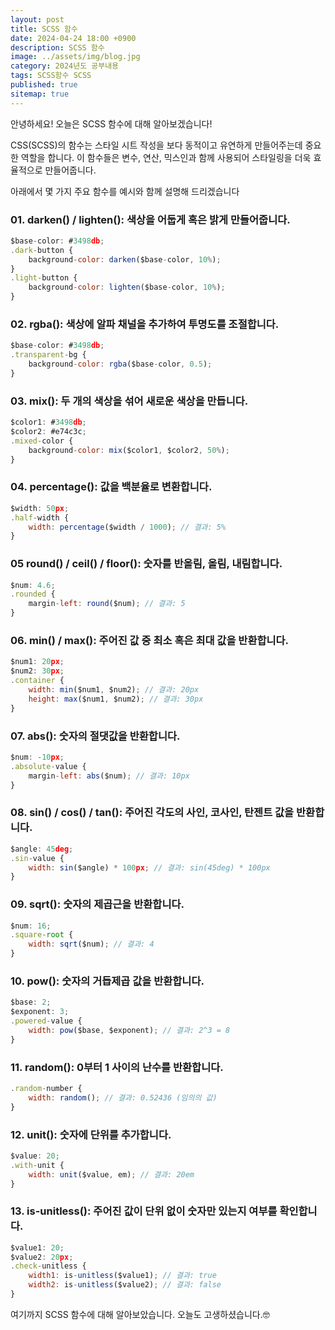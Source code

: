 ```yaml
---
layout: post
title: SCSS 함수
date: 2024-04-24 18:00 +0900
description: SCSS 함수
image: ../assets/img/blog.jpg
category: 2024년도 공부내용
tags: SCSS함수 SCSS
published: true
sitemap: true
---
```


안녕하세요!
오늘은 SCSS 함수에 대해 알아보겠습니다!

CSS(SCSS)의 함수는 스타일 시트 작성을 보다 동적이고 유연하게 만들어주는데 중요한 역할을 합니다.
이 함수들은 변수, 연산, 믹스인과 함께 사용되어 스타일링을 더욱 효율적으로 만들어줍니다.

아래에서 몇 가지 주요 함수를 예시와 함께 설명해 드리겠습니다

### 01. darken() / lighten(): 색상을 어둡게 혹은 밝게 만들어줍니다.

```javascript
$base-color: #3498db;
.dark-button {
    background-color: darken($base-color, 10%);
}
.light-button {
    background-color: lighten($base-color, 10%);
}
```

### 02. rgba(): 색상에 알파 채널을 추가하여 투명도를 조절합니다.

```javascript
$base-color: #3498db;
.transparent-bg {
    background-color: rgba($base-color, 0.5);
}
```

### 03. mix(): 두 개의 색상을 섞어 새로운 색상을 만듭니다.

```javascript
$color1: #3498db;
$color2: #e74c3c;
.mixed-color {
    background-color: mix($color1, $color2, 50%);
}
```

### 04. percentage(): 값을 백분율로 변환합니다.

```javascript
$width: 50px;
.half-width {
    width: percentage($width / 1000); // 결과: 5%
}
```

### 05 round() / ceil() / floor(): 숫자를 반올림, 올림, 내림합니다.

```javascript
$num: 4.6;
.rounded {
    margin-left: round($num); // 결과: 5
}
```

### 06. min() / max(): 주어진 값 중 최소 혹은 최대 값을 반환합니다.

```javascript
$num1: 20px;
$num2: 30px;
.container {
    width: min($num1, $num2); // 결과: 20px
    height: max($num1, $num2); // 결과: 30px
}
```

### 07. abs(): 숫자의 절댓값을 반환합니다.

```javascript
$num: -10px;
.absolute-value {
    margin-left: abs($num); // 결과: 10px
}
```

### 08. sin() / cos() / tan(): 주어진 각도의 사인, 코사인, 탄젠트 값을 반환합니다.

```javascript
$angle: 45deg;
.sin-value {
    width: sin($angle) * 100px; // 결과: sin(45deg) * 100px
}
```

### 09. sqrt(): 숫자의 제곱근을 반환합니다.

```javascript
$num: 16;
.square-root {
    width: sqrt($num); // 결과: 4
}
```

### 10. pow(): 숫자의 거듭제곱 값을 반환합니다.

```javascript
$base: 2;
$exponent: 3;
.powered-value {
    width: pow($base, $exponent); // 결과: 2^3 = 8
}
```

### 11. random(): 0부터 1 사이의 난수를 반환합니다.

```javascript
.random-number {
    width: random(); // 결과: 0.52436 (임의의 값)
}
```

### 12. unit(): 숫자에 단위를 추가합니다.

```javascript
$value: 20;
.with-unit {
    width: unit($value, em); // 결과: 20em
}
```

### 13. is-unitless(): 주어진 값이 단위 없이 숫자만 있는지 여부를 확인합니다.

```javascript
$value1: 20;
$value2: 20px;
.check-unitless {
    width1: is-unitless($value1); // 결과: true
    width2: is-unitless($value2); // 결과: false
}
```

여기까지 SCSS 함수에 대해 알아보았습니다.
오늘도 고생하셨습니다.🤓
